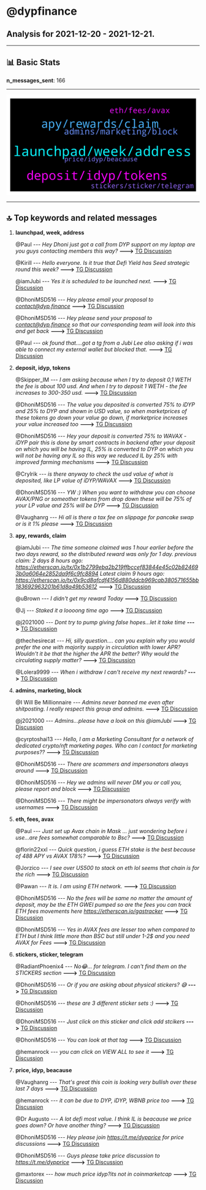 # **@dypfinance**
 ## Analysis for **2021-12-20** - **2021-12-21**.

---

## 📊 **Basic Stats**

**n_messages_sent**: 166

---
![wordcloud](dypfinance_1Days_wordcloud.png)

---


## 🔝 **Top keywords and related messages**

1. **launchpad, week, address**

    @Paul --- *Hey Dhoni just got a call from DYP support  on my laptop are you guys contacting members this way?* **--->** [TG Discussion](https://t.me/dypfinance/232060)

    @Kirill --- *Hello everyone. Is it true that Defi Yield has Seed strategic round this week?* **--->** [TG Discussion](https://t.me/dypfinance/231821)

    @iamJubi --- *Yes it is scheduled to be launched next.* **--->** [TG Discussion](https://t.me/dypfinance/232011)

    @DhoniMSD516 --- *Hey please email your proposal to contact@dyp.finance* **--->** [TG Discussion](https://t.me/dypfinance/232112)

    @DhoniMSD516 --- *Hey please send your proposal to contact@dyp.finance so that our corresponding team will look into this and get back* **--->** [TG Discussion](https://t.me/dypfinance/231808)

    @Paul --- *ok found that....got a tg from a Jubi Lee also asking if i was able to connect my external wallet but blocked that.* **--->** [TG Discussion](https://t.me/dypfinance/232067)

2. **deposit, idyp, tokens**

    @Skipper_IM --- *I am asking because when I try to deposit 0,1 WETH the fee is about 100 usd. And when I try to deposit 1 WETH - the fee increases to 300-350 usd.* **--->** [TG Discussion](https://t.me/dypfinance/232202)

    @DhoniMSD516 --- *The value you deposited is converted 75% to iDYP and 25% to DYP and shown in USD value, so when marketprices of these tokens go down your value go down, if marketprice increases your value increased too* **--->** [TG Discussion](https://t.me/dypfinance/231841)

    @DhoniMSD516 --- *Hey your deposit is converted 75% to WAVAX - iDYP pair this is done by smart contracts in backend after your deposit on which you will be having IL, 25% is converted to DYP on which you will not be having any IL so this way we reduced IL by 25% with improved farming mechanisms* **--->** [TG Discussion](https://t.me/dypfinance/231875)

    @Crylrik --- *is there anyway to check the usd value of what is deposited, like LP value of iDYP/WAVAX* **--->** [TG Discussion](https://t.me/dypfinance/231990)

    @DhoniMSD516 --- *YW :)  When you want to withdraw you can choose AVAX/PNG or someother tokens from drop down these will be 75% of your LP value and 25% will be DYP* **--->** [TG Discussion](https://t.me/dypfinance/231877)

    @Vaughanrg --- *Hi all is there a tax fee on slippage for pancake swap or is it 1% please* **--->** [TG Discussion](https://t.me/dypfinance/232052)

3. **apy, rewards, claim**

    @iamJubi --- *The time someone claimed was 1 hour earlier before the two days  reward, so the distributed reward was only for 1 day.   previous claim: 2 days 8 hours ago: https://etherscan.io/tx/0x1b2799eba2b219ffbccef83844e45c02b824693b0a6064e2852da9f6c9fc8894  Latest claim 9 hours ago: https://etherscan.io/tx/0x9cd8afcdf4156d880ddcb969cab380571655bb183692963201b61d8a49b53612* **--->** [TG Discussion](https://t.me/dypfinance/231793)

    @uBrown --- *I didn't get my reward Today* **--->** [TG Discussion](https://t.me/dypfinance/231933)

    @Jj --- *Staked it a loooong time ago* **--->** [TG Discussion](https://t.me/dypfinance/231753)

    @j2021000 --- *Dont try to pump giving false hopes...let it take time* **--->** [TG Discussion](https://t.me/dypfinance/232016)

    @thechesirecat --- *Hi, silly question.... can you explain why you would prefer the one with majority supply in circulation with lower APR?   Wouldn't it be that the higher the APR the better? Why would the circulating supply matter?* **--->** [TG Discussion](https://t.me/dypfinance/231915)

    @Lolera9999 --- *When i withdraw I can't receive my next rewards?* **--->** [TG Discussion](https://t.me/dypfinance/231893)

4. **admins, marketing, block**

    @I Will Be Millionnaire --- *Admins never banned me even after shitposting. I really respect this group and admins.* **--->** [TG Discussion](https://t.me/dypfinance/231845)

    @j2021000 --- *Admins...please have a look on this @iamJubi* **--->** [TG Discussion](https://t.me/dypfinance/231734)

    @cyrptoshai13 --- *Hello, I am a Marketing Consultant for a network of dedicated crypto/nft marketing pages. Who can I contact for marketing purposes??* **--->** [TG Discussion](https://t.me/dypfinance/232111)

    @DhoniMSD516 --- *There are scammers and impersonators always around* **--->** [TG Discussion](https://t.me/dypfinance/232062)

    @DhoniMSD516 --- *Hey we admins will never DM you or call you, please report and block* **--->** [TG Discussion](https://t.me/dypfinance/232061)

    @DhoniMSD516 --- *There might be impersonators always verify with usernames* **--->** [TG Discussion](https://t.me/dypfinance/231743)

5. **eth, fees, avax**

    @Paul --- *Just set up Avax chain in Mask ... just wondering before i use...are fees somewhat comparable to Bsc?* **--->** [TG Discussion](https://t.me/dypfinance/232069)

    @florin22xxl --- *Quick question, i guess ETH stake is the best because of 488 APY vs AVAX 178%?* **--->** [TG Discussion](https://t.me/dypfinance/231977)

    @Jorzico --- *I see over US500  to stack on eth lol seems that chain is for the rich* **--->** [TG Discussion](https://t.me/dypfinance/231963)

    @Pawan --- *It is. I am using ETH network.* **--->** [TG Discussion](https://t.me/dypfinance/231716)

    @DhoniMSD516 --- *No the fees will be same no matter the amount of deposit, may be the ETH GWEI pumped so are the fees you can track ETH fees movements here  https://etherscan.io/gastracker* **--->** [TG Discussion](https://t.me/dypfinance/232203)

    @DhoniMSD516 --- *Yes in AVAX fees are lesser too when compared to ETH but I think little more than BSC but still under 1-2$ and you need AVAX for Fees* **--->** [TG Discussion](https://t.me/dypfinance/232070)

6. **stickers, sticker, telegram**

    @RadiantPhoenix4 --- *No😂... for telegram.   I can't find them on the STICKERS section* **--->** [TG Discussion](https://t.me/dypfinance/232160)

    @DhoniMSD516 --- *Or if you are asking about physical stickers? 😅* **--->** [TG Discussion](https://t.me/dypfinance/232159)

    @DhoniMSD516 --- *these are 3 different sticker sets :)* **--->** [TG Discussion](https://t.me/dypfinance/232165)

    @DhoniMSD516 --- *Just click on this sticker and click add stcikers* **--->** [TG Discussion](https://t.me/dypfinance/232161)

    @DhoniMSD516 --- *You can look at that tag* **--->** [TG Discussion](https://t.me/dypfinance/231739)

    @hemanrock --- *you can click on VIEW ALL to see it* **--->** [TG Discussion](https://t.me/dypfinance/231991)

7. **price, idyp, beacause**

    @Vaughanrg --- *That's great this coin is looking very bullish over these last 7 days* **--->** [TG Discussion](https://t.me/dypfinance/232013)

    @hemanrock --- *it can be due to DYP, iDYP, WBNB price too* **--->** [TG Discussion](https://t.me/dypfinance/231681)

    @Dr Augusto --- *A lot defi most value. I think IL is beacause we price goes down? Or have another thing?* **--->** [TG Discussion](https://t.me/dypfinance/231680)

    @DhoniMSD516 --- *Hey please join https://t.me/dypprice for price discussions* **--->** [TG Discussion](https://t.me/dypfinance/232044)

    @DhoniMSD516 --- *Guys please take price discussion to https://t.me/dypprice* **--->** [TG Discussion](https://t.me/dypfinance/231865)

    @maxtorex --- *how much price idyp?its not in coinmarketcap* **--->** [TG Discussion](https://t.me/dypfinance/231842)

